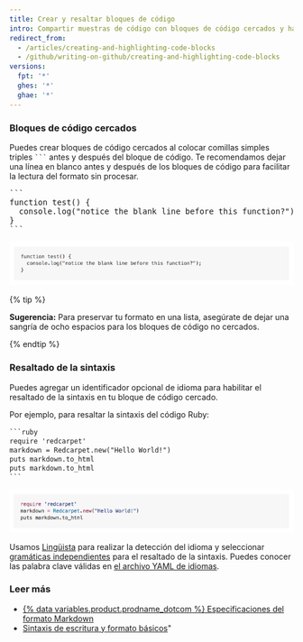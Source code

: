 ```yaml
---
title: Crear y resaltar bloques de código
intro: Compartir muestras de código con bloques de código cercados y habilitar el resaltado de la sintaxis
redirect_from:
  - /articles/creating-and-highlighting-code-blocks
  - /github/writing-on-github/creating-and-highlighting-code-blocks
versions:
  fpt: '*'
  ghes: '*'
  ghae: '*'
---
```

### Bloques de código cercados

Puedes crear bloques de código cercados al colocar comillas simples triples <code>\`\`\`</code> antes y después del bloque de código. Te recomendamos dejar una línea en blanco antes y después de los bloques de código para facilitar la lectura del formato sin procesar.

<pre>
```
function test() {
  console.log("notice the blank line before this function?");
}
```
</pre>

![Bloque de código cercado representado](/assets/images/help/writing/fenced-code-block-rendered.png)

{% tip %}

**Sugerencia:** Para preservar tu formato en una lista, asegúrate de dejar una sangría de ocho espacios para los bloques de código no cercados.

{% endtip %}

### Resaltado de la sintaxis

Puedes agregar un identificador opcional de idioma para habilitar el resaltado de la sintaxis en tu bloque de código cercado.

Por ejemplo, para resaltar la sintaxis del código Ruby:

    ```ruby
    require 'redcarpet'
    markdown = Redcarpet.new("Hello World!")
    puts markdown.to_html
    puts markdown.to_html
    ```

![Bloque de código cercado representado con sintaxis de Ruby resaltada](/assets/images/help/writing/code-block-syntax-highlighting-rendered.png)

Usamos [Lingüista](https://github.com/github/linguist) para realizar la detección del idioma y seleccionar [gramáticas independientes](https://github.com/github/linguist/blob/master/vendor/README.md) para el resaltado de la sintaxis. Puedes conocer las palabra clave válidas en [el archivo YAML de idiomas](https://github.com/github/linguist/blob/master/lib/linguist/languages.yml).

### Leer más

- [{% data variables.product.prodname_dotcom %} Especificaciones del formato Markdown](https://github.github.com/gfm/)
- [Sintaxis de escritura y formato básicos](/articles/basic-writing-and-formatting-syntax)"

